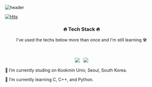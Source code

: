 <!--## Hi there 👋-->

![header](https://capsule-render.vercel.app/api?type=waving&color=auto&height=300&section=header&text=Jiyoung%20Lim&fontSize=90)


<!--![snake gif](https://github.com/nonijuiice/nonijuiice/blob/output/github-contribution-grid-snake.svg)-->

[![Hits](https://hits.seeyoufarm.com/api/count/incr/badge.svg?url=https%3A%2F%2Fgithub.com%2Fnonijuiice%2Fhit-counter)](https://hits.seeyoufarm.com)                    
<h3 align="center"><b>🔥 Tech Stack 🔥</b></h3>
<p align="center"> I've used the techs below more than once and I'm still learning 🛠 </p>
</br>

<!--https://img.shields.io/badge/텍스트-뱃지컬러?style=flat-square&logo=이모지이름&logoColor=white-->
<p align="center">
<img src="https://img.shields.io/badge/c-%2300599C.svg?style=for-the-badge&logo=c&logoColor=white"/></a>  &nbsp 
<img src="https://img.shields.io/badge/python-3670A0?style=for-the-badge&logo=python&logoColor=ffdd54"/></a> </p>


🔭 I’m currently studing on Kookmin Univ, Seoul, South Korea.

🌱 I’m currently learning C, C++, and Python.

<!--
**nonijuiice/nonijuiice** is a ✨ _special_ ✨ repository because its `README.md` (this file) appears on your GitHub profile.

Here are some ideas to get you started:

- 🔭 I’m currently working on ...
- 🌱 I’m currently learning C, Python
- 👯 I’m looking to collaborate on ...
- 🤔 I’m looking for help with ...
- 💬 Ask me about ...
- 📫 How to reach me: mischief@kookmin.ac.kr
- 😄 Pronouns: ...
- ⚡ Fun fact: ...
-->
